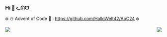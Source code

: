 ### Hi 👋 ᓚᘏᗢ

❄️
 ☃️ Advent of Code 🎄 : https://github.com/HalloWelt42/AoC24
❄️

<img align="left" src="https://github-readme-stats.vercel.app/api?username=hallowelt42&theme=dark#">
<img align="right" src="https://github-readme-stats.vercel.app/api/top-langs/?username=hallowelt42&theme=dark#">
